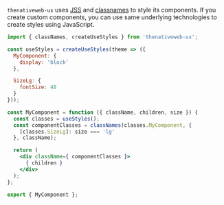 `thenativeweb-ux` uses [JSS](https://cssinjs.org) and [classnames](https://github.com/JedWatson/classnames) to style its components. If you create custom components, you can use same underlying technologies to create styles using JavaScript.

```jsx static
import { classNames, createUseStyles } from 'thenativeweb-ux';

const useStyles = createUseStyles(theme => ({
  MyComponent: {
    display: 'block'
  },

  SizeLg: {
    fontSize: 48
  }
}));

const MyComponent = function ({ className, children, size }) {
  const classes = useStyles();
  const componentClasses = classNames(classes.MyComponent, {
    [classes.SizeLg]: size === 'lg'
  }, className);

  return (
    <div className={ componentClasses }>
      { children }
    </div>
  );
};

export { MyComponent };
```
